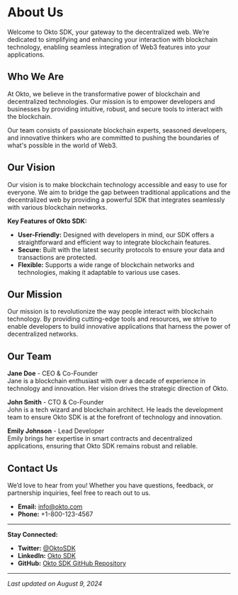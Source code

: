 # About Us

Welcome to Okto SDK, your gateway to the decentralized web. We’re dedicated to simplifying and enhancing your interaction with blockchain technology, enabling seamless integration of Web3 features into your applications.

## Who We Are

At Okto, we believe in the transformative power of blockchain and decentralized technologies. Our mission is to empower developers and businesses by providing intuitive, robust, and secure tools to interact with the blockchain.

Our team consists of passionate blockchain experts, seasoned developers, and innovative thinkers who are committed to pushing the boundaries of what's possible in the world of Web3.

## Our Vision

Our vision is to make blockchain technology accessible and easy to use for everyone. We aim to bridge the gap between traditional applications and the decentralized web by providing a powerful SDK that integrates seamlessly with various blockchain networks.

**Key Features of Okto SDK:**

- **User-Friendly:** Designed with developers in mind, our SDK offers a straightforward and efficient way to integrate blockchain features.
- **Secure:** Built with the latest security protocols to ensure your data and transactions are protected.
- **Flexible:** Supports a wide range of blockchain networks and technologies, making it adaptable to various use cases.

## Our Mission

Our mission is to revolutionize the way people interact with blockchain technology. By providing cutting-edge tools and resources, we strive to enable developers to build innovative applications that harness the power of decentralized networks.

## Our Team

**Jane Doe** - CEO & Co-Founder  
Jane is a blockchain enthusiast with over a decade of experience in technology and innovation. Her vision drives the strategic direction of Okto.

**John Smith** - CTO & Co-Founder  
John is a tech wizard and blockchain architect. He leads the development team to ensure Okto SDK is at the forefront of technology and innovation.

**Emily Johnson** - Lead Developer  
Emily brings her expertise in smart contracts and decentralized applications, ensuring that Okto SDK remains robust and reliable.

## Contact Us

We’d love to hear from you! Whether you have questions, feedback, or partnership inquiries, feel free to reach out to us.

- **Email:** [info@okto.com](mailto:info@okto.com)
- **Phone:** +1-800-123-4567

---

**Stay Connected:**

- **Twitter:** [@OktoSDK](https://twitter.com/OktoSDK)
- **LinkedIn:** [Okto SDK](https://linkedin.com/company/okto-sdk)
- **GitHub:** [Okto SDK GitHub Repository](https://github.com/okto-sdk)

---

_Last updated on August 9, 2024_


